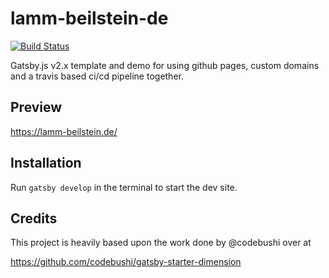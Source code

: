 # lamm-beilstein-de

[![Build Status](https://travis-ci.org/BernhardRode/lamm-beilstein-de.svg?branch=master)](https://travis-ci.org/BernhardRode/lamm-beilstein-de)

Gatsby.js v2.x template and demo for using github pages, custom domains and a travis based ci/cd pipeline together.

## Preview

https://lamm-beilstein.de/

## Installation

Run `gatsby develop` in the terminal to start the dev site.

## Credits

This project is heavily based upon the work done by @codebushi over at

https://github.com/codebushi/gatsby-starter-dimension

